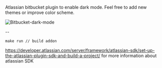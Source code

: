 Atlassian bitbucket plugin to enable dark mode.
Feel free to add new themes or improve color scheme.

![Bitbucket-dark-mode](promo/promo1-min.gif|width=480)

--

    make run // build addon

https://developer.atlassian.com/server/framework/atlassian-sdk/set-up-the-atlassian-plugin-sdk-and-build-a-project/ for more information about atlassian SDK